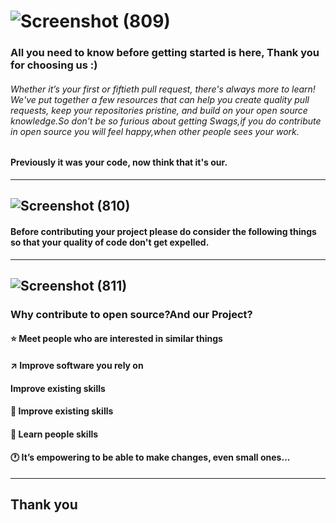 ![Screenshot (809)](https://user-images.githubusercontent.com/55585284/136242080-7bf8683c-a4b1-4f62-a464-808334190134.png)
===
### All you need to know before getting started is here, Thank you for choosing us :)
###### Whether it’s your first or fiftieth pull request, there's always more to learn! We've put together a few resources that can help you create quality pull requests, keep your repositories pristine, and build on your open source knowledge.So don't be so furious about getting Swags,if you do contribute in open source you will feel happy,when other people sees your work.

#### Previously it was your code, now think that it's our.
--- 
![Screenshot (810)](https://user-images.githubusercontent.com/55585284/136238830-8b400c0e-9a9d-4e61-960f-e1d5af800bd9.png)
---
#### Before contributing your project please do consider the following things so that your quality of code don't get expelled.
---
![Screenshot (811)](https://user-images.githubusercontent.com/55585284/136239547-df39f0d1-5580-478d-a2a6-4f43e6f318bb.png)
---
### Why contribute to open source?And our Project?
#### ⭐ Meet people who are interested in similar things<br>
#### ↗️ Improve software you rely on<br>
####  Improve existing skills<br>
#### 🎥 Improve existing skills<br>
#### 🎤 Learn people skills<br>
#### 🕐 It’s empowering to be able to make changes, even small ones...
---
## Thank you

